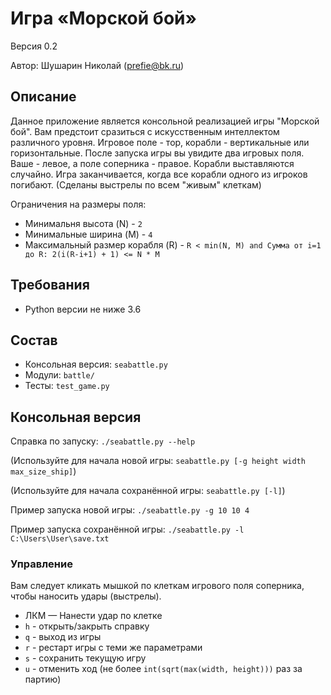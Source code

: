 # Игра «Морской бой»
Версия 0.2

Автор: Шушарин Николай (prefie@bk.ru)


## Описание
Данное приложение является консольной реализацией игры "Морской бой".
Вам предстоит сразиться с искусственным интеллектом различного уровня.
Игровое поле - тор, корабли - вертикальные или горизонтальные.
После запуска игры вы увидите два игровых поля. Ваше - левое, а поле соперника - правое.
Корабли выставляются случайно.
Игра заканчивается, когда все корабли одного из игроков погибают.
(Сделаны выстрелы по всем "живым" клеткам)

Ограничения на размеры поля:
* Минимальня высота (N) - `2`
* Минимальные ширина (M) - `4`
* Максимальный размер корабля (R) - `R < min(N, M) and Сумма от i=1 до R: 2(i(R-i+1) + 1) <= N * M`


## Требования
* Python версии не ниже 3.6


## Состав
* Консольная версия: `seabattle.py`
* Модули: `battle/`
* Тесты: `test_game.py`


## Консольная версия
Справка по запуску: `./seabattle.py --help`

(Используйте для начала новой игры: `seabattle.py [-g height width max_size_ship]`)

(Используйте для начала сохранённой игры: `seabattle.py [-l]`)

Пример запуска новой игры: `./seabattle.py -g 10 10 4`

Пример запуска сохранённой игры: `./seabattle.py -l C:\Users\User\save.txt`

### Управление

Вам следует кликать мышкой по клеткам игрового поля соперника,
чтобы наносить удары (выстрелы).

* ЛКМ — Нанести удар по клетке
* `h` - открыть/закрыть справку
* `q` - выход из игры
* `r` - рестарт игры c теми же параметрами
* `s` - сохранить текущую игру
* `u` - отменить ход (не более `int(sqrt(max(width, height)))` раз за партию)
